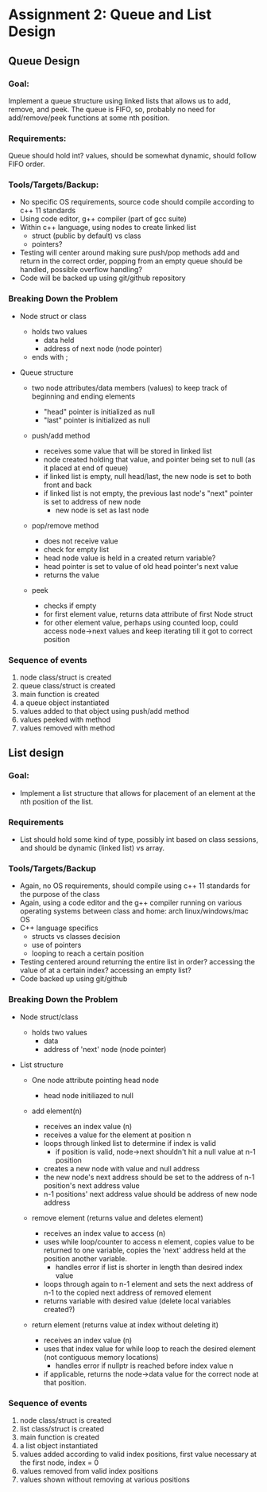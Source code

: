 # Assignment 2: Queue and List Design

## Queue Design

### Goal: 

Implement a queue structure using linked lists that allows us to add, remove, and peek. The queue is FIFO, so, probably no need for add/remove/peek functions at some nth position.

### Requirements: 

Queue should hold int? values, should be somewhat dynamic, should follow FIFO order.

### Tools/Targets/Backup:

- No specific OS requirements, source code should compile according to c++ 11 standards
- Using code editor, g++ compiler (part of gcc suite)
- Within c++ language, using nodes to create linked list
	* struct (public by default) vs class
	* pointers?
- Testing will center around making sure push/pop methods add and return in the correct order, popping from an empty queue should be handled, possible overflow handling? 
- Code will be backed up using git/github repository

### Breaking Down the Problem

- Node struct or class
	* holds two values
		- data held
		- address of next node (node pointer)
	* ends with ;

- Queue structure
	* two node attributes/data members (values) to keep track of beginning and ending elements
		- "head" pointer is initialized as null
		- "last" pointer is initialized as null

	* push/add method
		- receives some value that will be stored in linked list
		- node created holding that value, and pointer being set to null (as it placed at end of queue)
		- if linked list is empty, null head/last, the new node is set to both front and back
		- if linked list is not empty, the previous last node's "next" pointer is set to address of new node
			* new node is set as last node
	
	* pop/remove method
		- does not receive value
		- check for empty list
		- head node value is held in a created return variable?
		- head pointer is set to value of old head pointer's next value
		- returns the value

	* peek
		- checks if empty
		- for first element value, returns data attribute of first Node struct
		- for other element value, perhaps using counted loop, could access node->next values and keep iterating till it got to correct position

### Sequence of events

1. node class/struct is created
2. queue class/struct is created
3. main function is created
4. a queue object instantiated
5. values added to that object using push/add method
6. values peeked with method
7. values removed with method


## List design

### Goal:

- Implement a list structure that allows for placement of an element at the nth position of the list. 

### Requirements

- List should hold some kind of type, possibly int based on class sessions, and should be dynamic (linked list) vs array.

### Tools/Targets/Backup

- Again, no OS requirements, should compile using c++ 11 standards for the purpose of the class
- Again, using a code editor and the g++ compiler running on various operating systems between class and home: arch linux/windows/mac OS
- C++ language specifics
	* structs vs classes decision
	* use of pointers
	* looping to reach a certain position
- Testing centered around returning the entire list in order? accessing the value of at a certain index? accessing an empty list?
- Code backed up using git/github
		
### Breaking Down the Problem

- Node struct/class
	* holds two values
		- data
		- address of 'next' node (node pointer)

- List structure
	* One node attribute pointing head node
		- head node initiliazed to null
	
	* add element(n)
		- receives an index value (n)
		- receives a value for the element at position n
		- loops through linked list to determine if index is valid
			* if position is valid, node->next shouldn't hit a null value at n-1 position
		- creates a new node with value and null address
		- the new node's next address should be set to the address of n-1 position's next address value
		- n-1 positions' next address value should be address of new node address
		
	* remove element (returns value and deletes element)
		- receives an index value to access (n)
		- uses while loop/counter to access n element, copies value to be returned to one variable, copies the 'next' address held at the position another variable.
			* handles error if list is shorter in length than desired index value
		- loops through again to n-1 element and sets the next address of n-1 to the copied next address of removed element
		- returns variable with desired value (delete local variables created?)
		
	* return element (returns value at index without deleting it)
		- receives an index value (n)
		- uses that index value for while loop to reach the desired element (not contiguous memory locations)
			* handles error if nullptr is reached before index value n
		- if applicable, returns the node->data value for the correct node at that position.
		

### Sequence of events

1. node class/struct is created
2. list class/struct is created
3. main function is created
4. a list object instantiated
5. values added according to valid index positions, first value necessary at the first node, index = 0
6. values removed from valid index positions
7. values shown without removing at various positions

